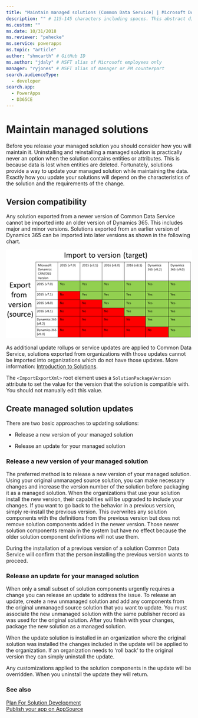 ```yaml
---
title: "Maintain managed solutions (Common Data Service) | Microsoft Docs" # Intent and product brand in a unique string of 43-59 chars including spaces
description: "" # 115-145 characters including spaces. This abstract displays in the search result.
ms.custom: ""
ms.date: 10/31/2018
ms.reviewer: "pehecke"
ms.service: powerapps
ms.topic: "article"
author: "shmcarth" # GitHub ID
ms.author: "jdaly" # MSFT alias of Microsoft employees only
manager: "ryjones" # MSFT alias of manager or PM counterpart
search.audienceType: 
  - developer
search.app: 
  - PowerApps
  - D365CE
---
```

# Maintain managed solutions

Before you release your managed solution you should consider how you will maintain it. Uninstalling and reinstalling a managed solution is practically never an option when the solution contains entities or attributes. This is because data is lost when entities are deleted. Fortunately, solutions provide a way to update your managed solution while maintaining the data. Exactly how you update your solutions will depend on the characteristics of the solution and the requirements of the change.  

<a name="BKMK_VersionCompatibilty"></a>   

## Version compatibility  
 Any solution exported from a newer version of Common Data Service cannot be imported into an older version of Dynamics 365. This includes major and minor versions. Solutions exported from an earlier version of Dynamics 365 can be imported into later versions as shown in the following chart.  
  
![Solution version compatiblity](media/crm_v9.0_solution_compatibility_chart.png)
  
 As additional update rollups or service updates are applied to Common Data Service, solutions exported from organizations with those updates cannot be imported into organizations which do not have those updates. More information: [Introduction to Solutions](introduction-solutions.md).  
  
 The `<ImportExportXml>` root element uses a `SolutionPackageVersion` attribute to set the value for the version that the solution is compatible with. You should not manually edit this value.  
  
<a name="BKMK_CreateManagedSolutionUpdates"></a>   
## Create managed solution updates  
 There are two basic approaches to updating solutions:  
  
-   Release a new version of your managed solution  
  
-   Release an update for your managed solution  
  
<a name="BKMK_ReleaseANewVersion"></a>   
### Release a new version of your managed solution  
 The preferred method is to release a new version of your managed solution. Using your original unmanaged source solution, you can make necessary changes and increase the version number of the solution before packaging it as a managed solution. When the organizations that use your solution install the new version, their capabilities will be upgraded to include your changes. If you want to go back to the behavior in a previous version, simply re-install the previous version. This overwrites any solution components with the definitions from the previous version but does not remove solution components added in the newer version. Those newer solution components remain in the system but have no effect because the older solution component definitions will not use them.  
  
 During the installation of a previous version of a solution Common Data Service will confirm that the person installing the previous version wants to proceed.  
<a name="BKMK_ReleaseAnUpdate"></a>   
### Release an update for your managed solution  
 When only a small subset of solution components urgently requires a change you can release an update to address the issue. To release an update, create a new unmanaged solution and add any components from the original unmanaged source solution that you want to update. You must associate the new unmanaged solution with the same publisher record as was used for the original solution. After you finish with your changes, package the new solution as a managed solution.  
  
 When the update solution is installed in an organization where the original solution was installed the changes included in the update will be applied to the organization. If an organization needs to ‘roll back’ to the original version they can simply uninstall the update.  
  
 Any customizations applied to the solution components in the update will be overridden. When you uninstall the update they will return.  
  
### See also  
 [Plan For Solution Development](/dynamics365/customer-engagement/developer/plan-solution-development)   
 [Publish your app on AppSource](publish-app-appsource.md)
